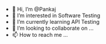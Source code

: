- 👋 Hi, I’m @Pankaj
- 👀 I’m interested in Software Testing
- 🌱 I’m currently learning API Testing
- 💞️ I’m looking to collaborate on ...
- 📫 How to reach me ...

<!---
alps49/alps49 is a ✨ special ✨ repository because its `README.md` (this file) appears on your GitHub profile.
You can click the Preview link to take a look at your changes.
--->
